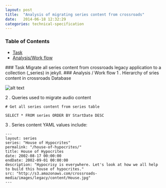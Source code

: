```yaml
---
layout: post
title:  "Analysis of migrating series content from crossroads"
date:   2014-06-18 12:32:29
categories: technical-specification
---
```


### Table of Contents

  * [Task](#task)
  * [Analysis/Work flow](#workflow)

<a name="task"/>
### Task
</a>
 Migrate all series content from crossroads legacy application to a collection (_series) in jekyll.
<a name="workflow"/>
### Analysis / Work flow
</a>
1 . Hierarchy of sries content in crossroads Database

![alt text](/flowcharts/migrate-series-content-flow-chart.svg "Series Content Migration flow chart")

2 . Queries used to migrate audio content

```
# Get all series content from series table

SELECT * FROM series ORDER BY StartDate DESC

```
3 . Series content YAML values include:

```
---
layout: series
series: "House of Hypocrites"
permalink: "/house-of-hypocrites/"
title: House of Hypocrites
date: 2002-08-17 00:00:00
endDate: 2002-09-01 00:00:00
description: "Hypocrisy is everywhere. Let's look at how we all help to build this house of hypocrites."
src: "http://s3.amazonaws.com/crossroads-media/images/legacy/content/House.jpg"
---
```
